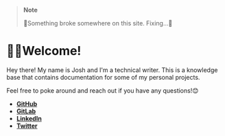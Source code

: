 > **Note**
> 
> 🚧Something broke somewhere on this site. Fixing...🚧

# 👋🏼Welcome!

Hey there! My name is Josh and I'm a technical writer. This is a knowledge base that contains documentation for some of my personal projects. 

Feel free to poke around and reach out if you have any questions!😊

- **[GitHub](https://github.com/josh-wong)**
- **[GitLab](https://gitlab.com/josh-wong)**
- **[LinkedIn](https://www.linkedin.com/in/wongjoshua/)** 
- **[Twitter](https://twitter.com/josh_in_japan)**
